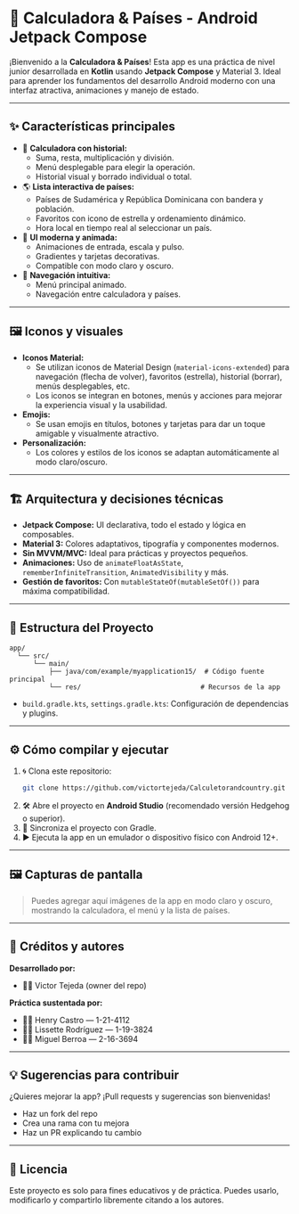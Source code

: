 # 📱 Calculadora & Países - Android Jetpack Compose

¡Bienvenido a la **Calculadora & Países**! Esta app es una práctica de nivel junior desarrollada en **Kotlin** usando **Jetpack Compose** y Material 3. Ideal para aprender los fundamentos del desarrollo Android moderno con una interfaz atractiva, animaciones y manejo de estado.

---

## ✨ Características principales

- 🧮 **Calculadora con historial:**
  - Suma, resta, multiplicación y división.
  - Menú desplegable para elegir la operación.
  - Historial visual y borrado individual o total.
- 🌎 **Lista interactiva de países:**
  - Países de Sudamérica y República Dominicana con bandera y población.
  - Favoritos con icono de estrella y ordenamiento dinámico.
  - Hora local en tiempo real al seleccionar un país.
- 🎨 **UI moderna y animada:**
  - Animaciones de entrada, escala y pulso.
  - Gradientes y tarjetas decorativas.
  - Compatible con modo claro y oscuro.
- 🧭 **Navegación intuitiva:**
  - Menú principal animado.
  - Navegación entre calculadora y países.

---

## 🖼️ Iconos y visuales

- **Iconos Material:**
  - Se utilizan iconos de Material Design (`material-icons-extended`) para navegación (flecha de volver), favoritos (estrella), historial (borrar), menús desplegables, etc.
  - Los iconos se integran en botones, menús y acciones para mejorar la experiencia visual y la usabilidad.
- **Emojis:**
  - Se usan emojis en títulos, botones y tarjetas para dar un toque amigable y visualmente atractivo.
- **Personalización:**
  - Los colores y estilos de los iconos se adaptan automáticamente al modo claro/oscuro.

---

## 🏗️ Arquitectura y decisiones técnicas

- **Jetpack Compose:** UI declarativa, todo el estado y lógica en composables.
- **Material 3:** Colores adaptativos, tipografía y componentes modernos.
- **Sin MVVM/MVC:** Ideal para prácticas y proyectos pequeños.
- **Animaciones:** Uso de `animateFloatAsState`, `rememberInfiniteTransition`, `AnimatedVisibility` y más.
- **Gestión de favoritos:** Con `mutableStateOf(mutableSetOf())` para máxima compatibilidad.

---

## 📂 Estructura del Proyecto

```
app/
  └── src/
      └── main/
          ├── java/com/example/myapplication15/  # Código fuente principal
          └── res/                              # Recursos de la app
```
- `build.gradle.kts`, `settings.gradle.kts`: Configuración de dependencias y plugins.

---

## ⚙️ Cómo compilar y ejecutar

1. 🌀 Clona este repositorio:
   ```bash
   git clone https://github.com/victortejeda/Calculetorandcountry.git
   ```
2. 🛠️ Abre el proyecto en **Android Studio** (recomendado versión Hedgehog o superior).
3. 🔄 Sincroniza el proyecto con Gradle.
4. ▶️ Ejecuta la app en un emulador o dispositivo físico con Android 12+.

---

## 🖼️ Capturas de pantalla

> Puedes agregar aquí imágenes de la app en modo claro y oscuro, mostrando la calculadora, el menú y la lista de países.

---

## 👥 Créditos y autores

**Desarrollado por:**
- 👨‍💻 Victor Tejeda (owner del repo)

**Práctica sustentada por:**
- 👨‍💻 Henry Castro — 1-21-4112
- 👩‍💻 Lissette Rodríguez — 1-19-3824
- 👨‍💻 Miguel Berroa — 2-16-3694

---

## 💡 Sugerencias para contribuir

¿Quieres mejorar la app? ¡Pull requests y sugerencias son bienvenidas!
- Haz un fork del repo
- Crea una rama con tu mejora
- Haz un PR explicando tu cambio

---

## 📝 Licencia

Este proyecto es solo para fines educativos y de práctica. Puedes usarlo, modificarlo y compartirlo libremente citando a los autores. 